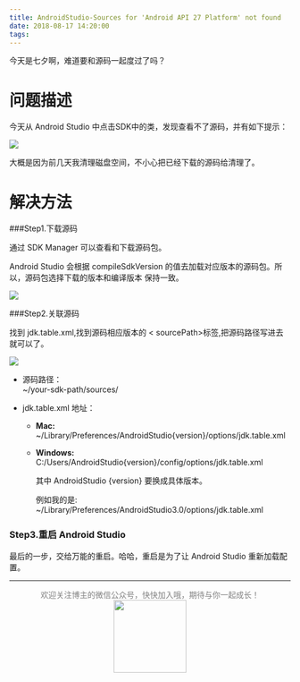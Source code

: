 ```yaml
---
title: AndroidStudio-Sources for 'Android API 27 Platform' not found
date: 2018-08-17 14:20:00
tags:
---
```



今天是七夕啊，难道要和源码一起度过了吗？

<!--more-->


# 问题描述

今天从 Android Studio 中点击SDK中的类，发现查看不了源码，并有如下提示：

![](http://oriwplcze.bkt.clouddn.com/AndroidStudio-SourceCode1.png)

大概是因为前几天我清理磁盘空间，不小心把已经下载的源码给清理了。


# 解决方法


###Step1.下载源码

 通过 SDK Manager 可以查看和下载源码包。

Android Studio 会根据 compileSdkVersion 的值去加载对应版本的源码包。所以，源码包选择下载的版本和编译版本 保持一致。

![](http://oriwplcze.bkt.clouddn.com/AndroidStudio-SourceCode2.png)

###Step2.关联源码

找到 jdk.table.xml,找到源码相应版本的 < sourcePath>标签,把源码路径写进去就可以了。


![](http://oriwplcze.bkt.clouddn.com/AndroidStudio-SourceCode3.png)


- 源码路径：    
~/your-sdk-path/sources/

- jdk.table.xml 地址：
  - **Mac:**              
     ~/Library/Preferences/AndroidStudio{version}/options/jdk.table.xml
  - **Windows:**   
 C:/Users/AndroidStudio{version}/config/options/jdk.table.xml

	其中 AndroidStudio {version} 要换成具体版本。

	例如我的是: ~/Library/Preferences/AndroidStudio3.0/options/jdk.table.xml


### Step3.重启 Android Studio

最后的一步，交给万能的重启。哈哈，重启是为了让 Android Studio 重新加载配置。





---
<center>
<font color=gray>欢迎关注博主的微信公众号，快快加入哦，期待与你一起成长！</font>
<img src="http://oriwplcze.bkt.clouddn.com/qrcode_130.png" width="130" height="130" />
</center>

